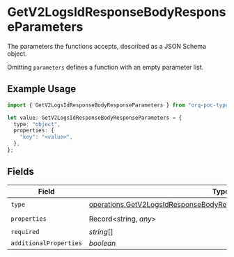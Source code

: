 # GetV2LogsIdResponseBodyResponseParameters

The parameters the functions accepts, described as a JSON Schema object. 

 Omitting `parameters` defines a function with an empty parameter list.

## Example Usage

```typescript
import { GetV2LogsIdResponseBodyResponseParameters } from "orq-poc-typescript-multi-env-version/models/operations";

let value: GetV2LogsIdResponseBodyResponseParameters = {
  type: "object",
  properties: {
    "key": "<value>",
  },
};
```

## Fields

| Field                                                                                                                                                          | Type                                                                                                                                                           | Required                                                                                                                                                       | Description                                                                                                                                                    |
| -------------------------------------------------------------------------------------------------------------------------------------------------------------- | -------------------------------------------------------------------------------------------------------------------------------------------------------------- | -------------------------------------------------------------------------------------------------------------------------------------------------------------- | -------------------------------------------------------------------------------------------------------------------------------------------------------------- |
| `type`                                                                                                                                                         | [operations.GetV2LogsIdResponseBodyResponse200ApplicationJson4DataType](../../models/operations/getv2logsidresponsebodyresponse200applicationjson4datatype.md) | :heavy_check_mark:                                                                                                                                             | N/A                                                                                                                                                            |
| `properties`                                                                                                                                                   | Record<string, *any*>                                                                                                                                          | :heavy_check_mark:                                                                                                                                             | N/A                                                                                                                                                            |
| `required`                                                                                                                                                     | *string*[]                                                                                                                                                     | :heavy_minus_sign:                                                                                                                                             | N/A                                                                                                                                                            |
| `additionalProperties`                                                                                                                                         | *boolean*                                                                                                                                                      | :heavy_minus_sign:                                                                                                                                             | N/A                                                                                                                                                            |